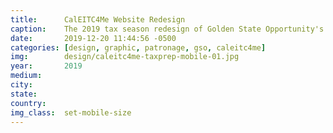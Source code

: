 ```yaml
---
title:		CalEITC4Me Website Redesign
caption:  	The 2019 tax season redesign of Golden State Opportunity's CalEITC4Me website
date:   	2019-12-20 11:44:56 -0500
categories: [design, graphic, patronage, gso, caleitc4me]
img:		design/caleitc4me-taxprep-mobile-01.jpg
year:		2019
medium:
city:
state:
country:
img_class:  set-mobile-size
---
```

